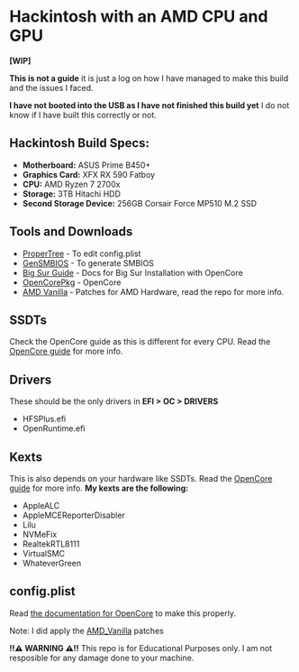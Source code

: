 

# Hackintosh with an AMD CPU and GPU 
**[WIP]**
 
 **This is not a guide** it is just a log on how I have managed to make this build and the issues I faced. 

**I have not booted into the USB as I have not finished this build yet** I do not know if I have built this correctly or not.


## Hackintosh Build Specs:

 - **Motherboard:** ASUS Prime B450+
 - **Graphics Card:** XFX RX 590 Fatboy
 - **CPU:** AMD Ryzen 7 2700x
 - **Storage:** 3TB Hitachi HDD
 - **Second Storage Device:** 256GB Corsair Force MP510 M.2 SSD

## Tools and Downloads
- [ProperTree](https://github.com/corpnewt/ProperTree) - To edit config.plist
- [GenSMBIOS](https://github.com/corpnewt/GenSMBIOS) - To generate SMBIOS
- [Big Sur Guide](https://dortania.github.io/OpenCore-Install-Guide/installer-guide/winblows-install.html#making-the-installer) - Docs for Big Sur Installation with OpenCore
- [OpenCorePkg](https://github.com/acidanthera/OpenCorePkg/releases) - OpenCore
- [AMD Vanilla](https://github.com/AMD-OSX/AMD_Vanilla/) - Patches for AMD Hardware, read the repo for more info.

## SSDTs
Check the OpenCore guide as this is different for every CPU. Read the [OpenCore guide](https://dortania.github.io/OpenCore-Install-Guide/) for more info.

## Drivers
These should be the only drivers in **EFI > OC > DRIVERS**
- HFSPlus.efi
- OpenRuntime.efi

## Kexts
This is also depends on your hardware like SSDTs. Read the [OpenCore guide](https://dortania.github.io/OpenCore-Install-Guide/) for more info.
**My kexts are the following:**

- AppleALC
- AppleMCEReporterDisabler
- Lilu
- NVMeFix
- RealtekRTL8111
- VirtualSMC
- WhateverGreen

## config.plist
Read [the documentation for OpenCore](https://dortania.github.io/OpenCore-Install-Guide/) to make this properly.

Note: I did apply the [AMD_Vanilla](https://github.com/AMD-OSX/AMD_Vanilla/) patches

**!!⚠ WARNING ⚠!!** This repo is for Educational Purposes only. I am not resposible for any damage done to your machine. 
